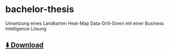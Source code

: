 # bachelor-thesis
Umsetzung eines Landkarten Heat-Map Data-Drill-Down mit einer Business Intelligence Lösung

## [ :arrow_down: Download](https://github.com/masterwendu/bachelor-thesis/raw/master/Wendelin_Peleska_BA2_1.07.pdf)
